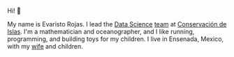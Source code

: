 Hi! 👋

My name is Evaristo Rojas. I lead the [Data Science](https://islasgeci.github.io)
[team](https://github.com/orgs/IslasGECI/people) at [Conservación de Islas](https://islas.org.mx).
I'm a mathematician and oceanographer, and I like running, programming, and building toys for my
children. I live in Ensenada, Mexico, with my [wife](http://mactavishediting.com/) and children.

